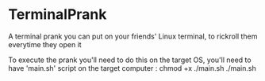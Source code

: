 # TerminalPrank
A terminal prank you can put on your friends' Linux terminal, to rickroll them everytime they open it


To execute the prank you'll need to do this on the target OS, you'll need to have 'main.sh' script on the target computer :
chmod +x ./main.sh
./main.sh

